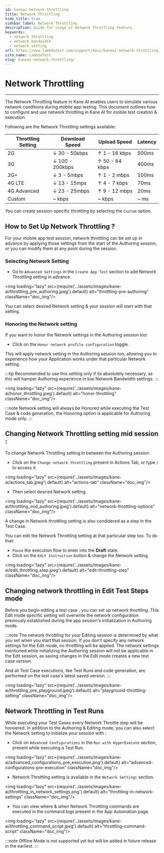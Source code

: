 ```yaml
---
id: kaneai-network-throttling
title: Network Throttling
hide_title: true
sidebar_label: Network Throttling
description: Guide for usage of Network Throttling feature.
keywords:
  - network throttling
  - network bandwidth
  - network setting
url: https://www.lambdatest.com/support/docs/kaneai-network-throttling/
site_name: LambdaTest
slug: kaneai-network-throttling/
---
```


<script type="application/ld+json"
      dangerouslySetInnerHTML={{ __html: JSON.stringify({
       "@context": "https://schema.org",
        "@type": "BreadcrumbList",
        "itemListElement": [{
          "@type": "ListItem",
          "position": 1,
          "name": "LambdaTest",
          "item": "https://www.lambdatest.com"
        },{
          "@type": "ListItem",
          "position": 2,
          "name": "Support",
          "item": "https://www.lambdatest.com/support/docs/"
        },{
          "@type": "ListItem",
          "position": 3,
          "name": "Network Throttling",
          "item": "https://www.lambdatest.com/support/docs/kaneai-network-throttling/"
        }]
      })
    }}
></script>

# Network Throttling
***
The Network Throttling feature in Kane AI enables users to simulate various network conditions during mobile app testing. 
This document outlines how to configure and use network throttling in Kane AI for mobile test creation & execution.

Following are the Network Throttling settings available:

| Throttling Setting | Download Speed |  Upload Speed | Latency |
| ---------  | ------------ | ----------- | ------------ |
| 2G | ↓ 30 - 50kbps | ↑ 1 - 16 kbps | 500ms |
| 3G | ↓ 100 - 200kbps | ↑ 50 - 64 kbps | 400ms |
| 3G+ | ↓ 3 - 5mbps | ↑ 1 - 2 mbps | 100ms |
| 4G LTE | ↓ 13 - 15mps | ↑ 4 - 7 kbps | 70ms |
| 4G Advanced | ↓ 23 - 25mbps | ↑ 9 - 12 mbps | 20ms |
| Custom | ~ kbps | ~ kbps | ~ ms |

You can create session-specific throttling by selecting the `Custom` option.

## How to Set Up Network Throttling ?
For your mobile app test session, network throttling can be set up in advance by applying those settings from the start of the Authoring session, or you can modify them at any point during the session.

### Selecting Network Setting
- Go to `Advanced Settings` in the `Create App Test` section to add Network Throttling setting in advance.

<img loading="lazy" src={require('../assets/images/kane-ai/throttling_pre_authoring.jpeg').default} alt="throttling-pre-authoring" className="doc_img"/>

You can select desired Network setting & your session will start with that setting.

### Honoring the Network setting 
If you want to honor the Network settings in the Authoring session too: 

- Click on the `Honor network profile configuration` toggle.

This will apply network setting in the Authoring session too, allowing you to experience how your Application works under that particular Network setting.

:::tip
 Recommended to use this setting only if its absolutely necessary, as this will hamper Authoring experience in low Network Bandwidth settings.
:::

<img loading="lazy" src={require('../assets/images/kane-ai/honor_throttling.jpeg').default} alt="honor-throttling" className="doc_img"/>

:::note
 Network setting will always be Honored while executing the Test Case & code generation, the Honoring option is applicable for Authoring mode only.
:::

## Changing Network Throttling setting mid session :
To change Network Throttling setting in between the Authoring session:

- Click on the `Change network throttling` present in Actions Tab, or type `/` to access it.

<img loading="lazy" src={require('../assets/images/kane-ai/actions_tab.jpeg').default} alt="actions-tab" className="doc_img"/>

- Then select desired Network setting.

<img loading="lazy" src={require('../assets/images/kane-ai/throttling_mid_authoring.jpeg').default} alt="network-throttling-options" className="doc_img"/>

A change in Network throttling setting is also condidered as a step in the Test Case.

You can edit the Network Throttling setting at that particular step too. To do that: 

- `Pause` the execution flow to enter into the **Draft** state.
- Click on the `Edit Instruction` button & change the Network setting.

<img loading="lazy" src={require('../assets/images/kane-ai/edit_throttling_step.jpeg').default} alt="edit-throttling-step" className="doc_img"/>

## Changing network throttling in Edit Test Steps mode
Before you begin editing a test case , you can set up network throttling. This Edit mode specific setting will overwrite the network configuration previously established during the app session's initialization in Authoring mode.

:::note
 The network throttling for your Editing session is determined by what you set when you start that session. If you don't specify any network settings for the Edit mode, no throttling will be applied. The network settings mentioned while initializing the Authoring session will not be applicable in the Edit session, as saving changes in the Edit mode creates a new test case version.
 
 And all Test Case executions, like Test Runs and code generation, are performed on the test case's latest saved version.
:::

<img loading="lazy" src={require('../assets/images/kane-ai/throttling_pre_playground.jpeg').default} alt="playground-throttling-setting" className="doc_img"/>

## Network Throttling in Test Runs
While executing your Test Cases every Network Throttle step will be honoered. In addition to the Authoring & Editing mode, you can also select the Network setting to initialize your session with :

- Click on `Advanced Configurations` in the `Run with HyperExecute` section, present while executing a Test Run.  

<img loading="lazy" src={require('../assets/images/kane-ai/advanced_configurations_pre_execution.png').default} alt="advanced-configurations-pre-execution" className="doc_img"/>

- Network Throttling setting is available in the `Network Settings` section.

<img loading="lazy" src={require('../assets/images/kane-ai/throttling_in_network_settings.png').default} alt="throttling-in-network-settings" className="doc_img"/>

- You can view where & when Network Throttling commands are executed in the command logs present in the App Automation page.

<img loading="lazy" src={require('../assets/images/kane-ai/throttling_command_script.jpeg').default} alt="throttling-command-script" className="doc_img"/>

:::note
 Offline Mode is not supported yet but will be added in future release in the earliest.
:::